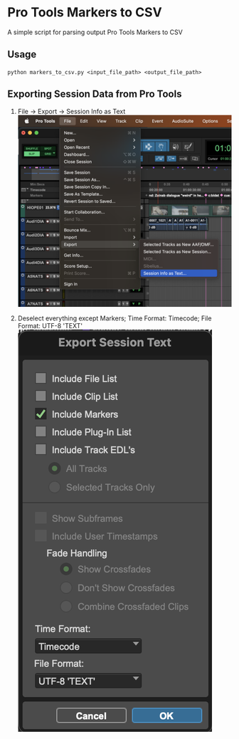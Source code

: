 # Pro Tools Markers to CSV

A simple script for parsing output Pro Tools Markers to CSV

## Usage
`python markers_to_csv.py <input_file_path> <output_file_path>`

## Exporting Session Data from Pro Tools

1. File -> Export -> Session Info as Text
   ![File -> Export -> Session Info as Text](media/Protools%20File%20Menu.png)

2. Deselect everything except Markers; Time Format: Timecode; File Format: UTF-8 'TEXT'
   ![Deselect everything except Markers; Time Format: Timecode; File Format: UTF-8 'TEXT'](media/Protools%20Export%20Session%20Text%20Settings.png)
